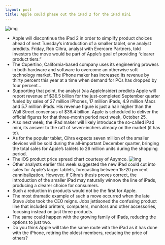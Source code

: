 ```yaml
---
layout: post
title: Apple could phase out the iPad 2 for the iPad mini
---
```

![img](http://media.idownloadblog.com/wp-content/uploads/2011/03/iPad-2-Black-White.png)
* Apple will discontinue the iPad 2 in order to simplify product choices ahead of next Tuesday’s introduction of a smaller tablet, one analyst predicts. Friday, Rob Cihra, analyst with Evercore Partners, told investors the move would be part of Apple’s goal of providing “clearer product tiers.”
* The Cupertino, California-based company uses its engineering prowess in both hardware and software to overcome an otherwise soft technology market. The iPhone maker has increased its revenue by thirty percent this year at a time when demand for PCs has dropped by four percent…
* Supporting that point, the analyst (via AppleInsider) predicts Apple will report revenue of $36.5 billion for the just-completed September quarter fueled by sales of 27 million iPhones, 17 million iPads, 4.9 million Macs and 5.7 million iPads. His revenue figure is just a hair higher than the Wall Street consensus of $36.4 billion. Apple is scheduled to deliver the official figures for that three-month period next week, October 25.
* Also next week, the iPad maker will likely introduce the so-called iPad mini, its answer to the raft of seven-inchers already on the market (it has to).
* As for the popular tablet, Cihra expects seven million of the smaller devices will be sold during the all-important December quarter, bringing the total sales for Apple’s tablets to 26 million units during the shopping period.
* The iOS product price spread chart courtesy of Asymco.
![img](http://media.idownloadblog.com/wp-content/uploads/2012/10/iOS-product-price-spread-by-Asymco.png)
* Other analysts earlier this week suggested the new iPad could cut into sales for Apple’s larger tablets, forecasting between 15-20 percent cannibalization. However, if Cihra’s thesis proves correct, the introduction of the smaller iPad may naturally winnow the line of iPads, producing a clearer choice for consumers.
* Such a reduction in products would not be the first for Apple.
* The most dramatic example of such a move occurred when the late Steve Jobs took the CEO reigns. Jobs jettisoned the confusing product line that included printers, computers, monitors and other accessories, focusing instead on just three products.
* The same could happen with the growing family of iPads, reducing the options to just two.
* Do you think Apple will take the same route with the iPad as it has done with the iPhone, retiring the oldest members, reducing the price of others?

